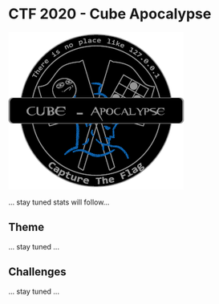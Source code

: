 # CTF 2020 - Cube Apocalypse

![logo](img/logo.png)

... stay tuned stats will follow...

## Theme
... stay tuned ...

## Challenges
... stay tuned ...
